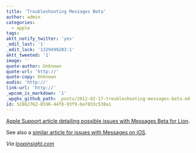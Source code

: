 ```yaml
---
title: 'Troubleshooting Messages Beta'
author: admin
categories:
  - apple
tags: 
aktt_notify_twitter: 'yes'
_edit_last: '1'
_edit_lock: '1329499203:1'
aktt_tweeted: '1'
image: ''
quote-author: Unknown
quote-url: 'http://'
quote-copy: Unknown
audio: 'http://'
link-url: 'http://'
_wpcom_is_markdown: '1'
_wpghs_github_path: _posts/2012-02-17-troubleshooting-messages-beta.md
id: 52862762-8596-44f8-93f9-be7833c530a1
---
```

<p><a href="http://support.apple.com/kb/TS4196">Apple Support article detailing possible issues with Messages Beta for Lion</a>.</p>
<p>See also a <a href="http://support.apple.com/kb/TS2755">similar article for issues with Messages on iOS</a>.</p>
<p><em>Via <a href="http://www.loopinsight.com/2012/02/17/troubleshooting-messages-beta/">loopinsight.com</a></em></p>
